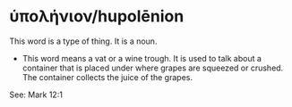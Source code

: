 # ὑπολήνιον/hupolēnion
This word is a type of thing. It is a noun.
* This word means a vat or a wine trough. It is used to talk about a container that is placed under where grapes are squeezed or crushed. The container collects the juice of the grapes.

See: Mark 12:1
